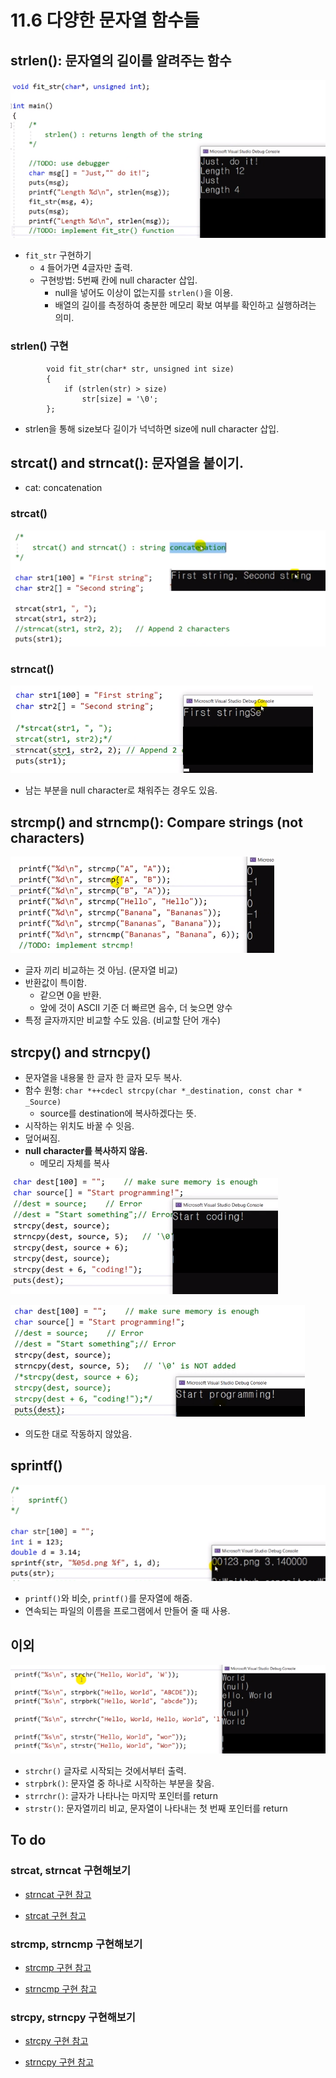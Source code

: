 # 11.6 다양한 문자열 함수들

## strlen(): 문자열의 길이를 알려주는 함수

![](../images/chapter11/string29.png)

- `fit_str` 구현하기
  - `4` 들어가면 4글자만 출력.
  - 구현방법: 5번째 칸에 null character 삽입.
    - null을 넣어도 이상이 없는지를 `strlen()`을 이용.
    - 배열의 길이를 측정하여 충분한 메모리 확보 여부를 확인하고 실행하려는 의미.

### strlen() 구현

            void fit_str(char* str, unsigned int size)
            {
                if (strlen(str) > size)
                    str[size] = '\0';
            };

- strlen을 통해 size보다 길이가 넉넉하면 size에 null character 삽입.

## strcat() and strncat(): 문자열을 붙이기.

- cat: concatenation

### strcat()

![](../images/chapter11/string30.png)

### strncat()

![](../images/chapter11/string31.png)

- 남는 부분을 null character로 채워주는 경우도 있음.

## strcmp() and strncmp(): Compare strings (not characters)

![](../images/chapter11/string32.png)


- 글자 끼리 비교하는 것 아님. (문자열 비교)
- 반환값이 특이함.
  - 같으면 0을 반환.
  - 앞에 것이 ASCII 기준 더 빠르면 음수, 더 늦으면 양수
- 특정 글자까지만 비교할 수도 있음. (비교할 단어 개수)

## strcpy() and strncpy()

- 문자열을 내용물 한 글자 한 글자 모두 복사.
- 함수 원형: `char *++cdecl strcpy(char *_destination, const char * _Source)`
  - source를 destination에 복사하겠다는 뜻.
- 시작하는 위치도 바꿀 수 잇음.
- 덮어써짐.
- **null character를 복사하지 않음.**
  - 메모리 자체를 복사

![](../images/chapter11/string33.png)

![](../images/chapter11/string34.png)

- 의도한 대로 작동하지 않았음.

## sprintf()

![](../images/chapter11/string35.png)

- `printf()`와 비슷, `printf()`를 문자열에 해줌.
- 연속되는 파일의 이름을 프로그램에서 만들어 줄 때 사용.

## 이외

![](../images/chapter11/string36.png)

- `strchr()` 글자로 시작되는 것에서부터 출력.
- `strpbrk()`: 문자열 중 하나로 시작하는 부분을 찾음.
- `strrchr()`: 글자가 나타나는 마지막 포인터를 return
- `strstr()`: 문자열끼리 비교, 문자열이 나타내는 첫 번째 포인터를 return

## To do

### strcat, strncat 구현해보기

- [strncat 구현 참고](https://www.techiedelight.com/implement-strncat-function-c/)

- [strcat 구현 참고](https://www.techiedelight.com/implement-strcat-function-c/)

### strcmp, strncmp 구현해보기

- [strcmp 구현 참고](https://www.techiedelight.com/implement-strcmp-function-c/)

- [strncmp 구현 참고](https://www.techiedelight.com/implement-strncmp-function-c/)

### strcpy, strncpy 구현해보기

- [strcpy 구현 참고](https://www.techiedelight.com/implement-strcpy-function-c/)

- [strncpy 구현 참고](https://www.techiedelight.com/implement-strncpy-function-c/)